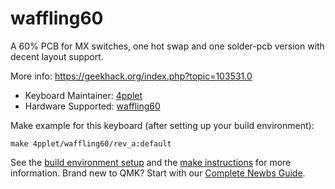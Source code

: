 # waffling60

A 60% PCB for MX switches, one hot swap and one solder-pcb version with decent layout support.

More info: https://geekhack.org/index.php?topic=103531.0

* Keyboard Maintainer: [4pplet](https://github.com/4pplet)
* Hardware Supported: [waffling60](https://github.com/4pplet/waffling60)

Make example for this keyboard (after setting up your build environment):

    make 4pplet/waffling60/rev_a:default

See the [build environment setup](https://docs.qmk.fm/#/getting_started_build_tools) and the [make instructions](https://docs.qmk.fm/#/getting_started_make_guide) for more information. Brand new to QMK? Start with our [Complete Newbs Guide](https://docs.qmk.fm/#/newbs).
